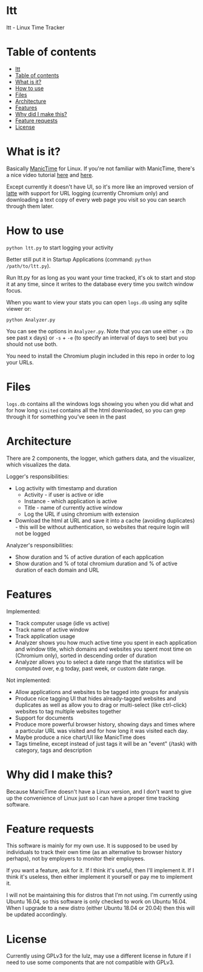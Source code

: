 # ltt
ltt - Linux Time Tracker 

# Table of contents
- [ltt](#ltt)
- [Table of contents](#table-of-contents)
- [What is it?](#what-is-it)
- [How to use](#how-to-use)
- [Files](#files)
- [Architecture](#architecture)
- [Features](#features)
- [Why did I make this?](#why-did-i-make-this)
- [Feature requests](#feature-requests)
- [License](#license)

# What is it?

Basically [ManicTime](https://www.manictime.com) for Linux. If you're not familiar with ManicTime, there's a nice video tutorial [here](https://www.youtube.com/watch?v=3lBCzW9P5mY) and [here](https://www.youtube.com/watch?v=A-Wp24Lr37k).

Except currently it doesn't have UI, so it's more like an improved version of [latte](https://github.com/flakas/Latte) with support for URL logging (currently Chromium only) and downloading a text copy of every web page you visit so you can search through them later. 

# How to use

`python ltt.py` to start logging your activity

Better still put it in Startup Applications (command: `python /path/to/ltt.py`). 

Run ltt.py for as long as you want your time tracked, it's ok to start and stop it at any time, since it writes to the database every time you switch window focus. 

When you want to view your stats you can open `logs.db` using any sqlite viewer or:

`python Analyzer.py`

You can see the options in `Analyzer.py`. Note that you can use either `-x` (to see past x days) or `-s` + `-e` (to specify an interval of days to see) but you should not use both. 

You need to install the Chromium plugin included in this repo in order to log your URLs. 

# Files

`logs.db` contains all the windows logs showing you when you did what and for how long
`visited` contains all the html downloaded, so you can grep through it for something you've seen in the past

# Architecture

There are 2 components, the logger, which gathers data, and the visualizer, which visualizes the data. 

Logger's responsibilities:

- Log activity with timestamp and duration
    - Activity - if user is active or idle 
    - Instance - which application is active
    - Title - name of currently active window
    - Log the URL if using chromium with extension
- Download the html at URL and save it into a cache (avoiding duplicates) - this will be without authentication, so websites that require login will not be logged

Analyzer's responsibilities: 

- Show duration and % of active duration of each application
- Show duration and % of total chromium duration and % of active duration of each domain and URL

# Features 

Implemented:

- Track computer usage (idle vs active)
- Track name of active window
- Track application usage
- Analyzer shows you how much active time you spent in each application and window title, which domains and websites you spent most time on (Chromium only), sorted in descending order of duration
- Analyzer allows you to select a date range that the statistics will be computed over, e.g today, past week, or custom date range. 

Not implemented:

- Allow applications and websites to be tagged into groups for analysis
- Produce nice tagging UI that hides already-tagged websites and duplicates as well as allow you to drag or multi-select (like ctrl-click) websites to tag multiple websites together
- Support for documents
- Produce more powerful browser history, showing days and times where a particular URL was visited and for how long it was visited each day. 
- Maybe produce a nice chart/UI like ManicTime does
- Tags timeline, except instead of just tags it will be an "event" (/task) with category, tags and description


# Why did I make this? 

Because ManicTime doesn't have a Linux version, and I don't want to give up the convenience of Linux just so I can have a proper time tracking software. 

# Feature requests

This software is mainly for my own use. It is supposed to be used by individuals to track their own time (as an alternative to browser history perhaps), not by employers to monitor their employees.  

If you want a feature, ask for it. If I think it's useful, then I'll implement it. If I think it's useless, then either implement it yourself or pay me to implement it. 

I will not be maintaining this for distros that I'm not using. I'm currently using Ubuntu 16.04, so this software is only checked to work on Ubuntu 16.04. When I upgrade to a new distro (either Ubuntu 18.04 or 20.04) then this will be updated accordingly. 

# License

Currently using GPLv3 for the lulz, may use a different license in future if I need to use some components that are not compatible with GPLv3. 

